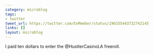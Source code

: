 ```yaml
---
category: microblog
tags:
- twitter
tweet_url: https://twitter.com/ExMember/status/196335443732742145
links: []
layout: microblog
---
```

I paid ten dollars to enter the @HustlerCasinoLA freeroll.
